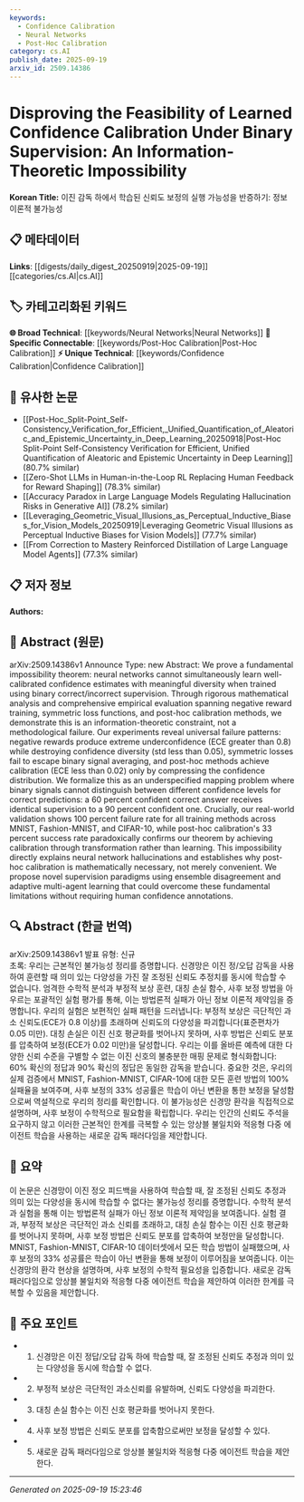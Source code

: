 ```yaml
---
keywords:
  - Confidence Calibration
  - Neural Networks
  - Post-Hoc Calibration
category: cs.AI
publish_date: 2025-09-19
arxiv_id: 2509.14386
---
```


<!-- KEYWORD_LINKING_METADATA:
{
  "processed_timestamp": "2025-09-22 21:47:47.405245",
  "vocabulary_version": "1.0",
  "selected_keywords": [
    "Confidence Calibration",
    "Neural Networks",
    "Post-Hoc Calibration"
  ],
  "rejected_keywords": [
    "Binary Supervision",
    "Information-Theoretic Constraint"
  ],
  "similarity_scores": {
    "Confidence Calibration": 0.8,
    "Neural Networks": 0.85,
    "Post-Hoc Calibration": 0.77
  },
  "extraction_method": "AI_prompt_based",
  "budget_applied": true
}
-->


# Disproving the Feasibility of Learned Confidence Calibration Under Binary Supervision: An Information-Theoretic Impossibility

**Korean Title:** 이진 감독 하에서 학습된 신뢰도 보정의 실행 가능성을 반증하기: 정보 이론적 불가능성

## 📋 메타데이터

**Links**: [[digests/daily_digest_20250919|2025-09-19]]   [[categories/cs.AI|cs.AI]]

## 🏷️ 카테고리화된 키워드
**🌐 Broad Technical**: [[keywords/Neural Networks|Neural Networks]]
**🔗 Specific Connectable**: [[keywords/Post-Hoc Calibration|Post-Hoc Calibration]]
**⚡ Unique Technical**: [[keywords/Confidence Calibration|Confidence Calibration]]

## 🔗 유사한 논문
- [[Post-Hoc_Split-Point_Self-Consistency_Verification_for_Efficient,_Unified_Quantification_of_Aleatoric_and_Epistemic_Uncertainty_in_Deep_Learning_20250918|Post-Hoc Split-Point Self-Consistency Verification for Efficient, Unified Quantification of Aleatoric and Epistemic Uncertainty in Deep Learning]] (80.7% similar)
- [[Zero-Shot LLMs in Human-in-the-Loop RL Replacing Human Feedback for Reward Shaping]] (78.3% similar)
- [[Accuracy Paradox in Large Language Models Regulating Hallucination Risks in Generative AI]] (78.2% similar)
- [[Leveraging_Geometric_Visual_Illusions_as_Perceptual_Inductive_Biases_for_Vision_Models_20250919|Leveraging Geometric Visual Illusions as Perceptual Inductive Biases for Vision Models]] (77.7% similar)
- [[From Correction to Mastery Reinforced Distillation of Large Language Model Agents]] (77.3% similar)

## 📋 저자 정보

**Authors:** 

## 📄 Abstract (원문)

arXiv:2509.14386v1 Announce Type: new 
Abstract: We prove a fundamental impossibility theorem: neural networks cannot simultaneously learn well-calibrated confidence estimates with meaningful diversity when trained using binary correct/incorrect supervision. Through rigorous mathematical analysis and comprehensive empirical evaluation spanning negative reward training, symmetric loss functions, and post-hoc calibration methods, we demonstrate this is an information-theoretic constraint, not a methodological failure. Our experiments reveal universal failure patterns: negative rewards produce extreme underconfidence (ECE greater than 0.8) while destroying confidence diversity (std less than 0.05), symmetric losses fail to escape binary signal averaging, and post-hoc methods achieve calibration (ECE less than 0.02) only by compressing the confidence distribution. We formalize this as an underspecified mapping problem where binary signals cannot distinguish between different confidence levels for correct predictions: a 60 percent confident correct answer receives identical supervision to a 90 percent confident one. Crucially, our real-world validation shows 100 percent failure rate for all training methods across MNIST, Fashion-MNIST, and CIFAR-10, while post-hoc calibration's 33 percent success rate paradoxically confirms our theorem by achieving calibration through transformation rather than learning. This impossibility directly explains neural network hallucinations and establishes why post-hoc calibration is mathematically necessary, not merely convenient. We propose novel supervision paradigms using ensemble disagreement and adaptive multi-agent learning that could overcome these fundamental limitations without requiring human confidence annotations.

## 🔍 Abstract (한글 번역)

arXiv:2509.14386v1 발표 유형: 신규  
초록: 우리는 근본적인 불가능성 정리를 증명합니다. 신경망은 이진 정/오답 감독을 사용하여 훈련할 때 의미 있는 다양성을 가진 잘 조정된 신뢰도 추정치를 동시에 학습할 수 없습니다. 엄격한 수학적 분석과 부정적 보상 훈련, 대칭 손실 함수, 사후 보정 방법을 아우르는 포괄적인 실험 평가를 통해, 이는 방법론적 실패가 아닌 정보 이론적 제약임을 증명합니다. 우리의 실험은 보편적인 실패 패턴을 드러냅니다: 부정적 보상은 극단적인 과소 신뢰도(ECE가 0.8 이상)를 초래하며 신뢰도의 다양성을 파괴합니다(표준편차가 0.05 미만). 대칭 손실은 이진 신호 평균화를 벗어나지 못하며, 사후 방법은 신뢰도 분포를 압축하여 보정(ECE가 0.02 미만)을 달성합니다. 우리는 이를 올바른 예측에 대한 다양한 신뢰 수준을 구별할 수 없는 이진 신호의 불충분한 매핑 문제로 형식화합니다: 60% 확신의 정답과 90% 확신의 정답은 동일한 감독을 받습니다. 중요한 것은, 우리의 실제 검증에서 MNIST, Fashion-MNIST, CIFAR-10에 대한 모든 훈련 방법의 100% 실패율을 보여주며, 사후 보정의 33% 성공률은 학습이 아닌 변환을 통한 보정을 달성함으로써 역설적으로 우리의 정리를 확인합니다. 이 불가능성은 신경망 환각을 직접적으로 설명하며, 사후 보정이 수학적으로 필요함을 확립합니다. 우리는 인간의 신뢰도 주석을 요구하지 않고 이러한 근본적인 한계를 극복할 수 있는 앙상블 불일치와 적응형 다중 에이전트 학습을 사용하는 새로운 감독 패러다임을 제안합니다.

## 📝 요약

이 논문은 신경망이 이진 정오 피드백을 사용하여 학습할 때, 잘 조정된 신뢰도 추정과 의미 있는 다양성을 동시에 학습할 수 없다는 불가능성 정리를 증명합니다. 수학적 분석과 실험을 통해 이는 방법론적 실패가 아닌 정보 이론적 제약임을 보여줍니다. 실험 결과, 부정적 보상은 극단적인 과소 신뢰를 초래하고, 대칭 손실 함수는 이진 신호 평균화를 벗어나지 못하며, 사후 보정 방법은 신뢰도 분포를 압축하여 보정만을 달성합니다. MNIST, Fashion-MNIST, CIFAR-10 데이터셋에서 모든 학습 방법이 실패했으며, 사후 보정의 33% 성공률은 학습이 아닌 변환을 통해 보정이 이루어짐을 보여줍니다. 이는 신경망의 환각 현상을 설명하며, 사후 보정의 수학적 필요성을 입증합니다. 새로운 감독 패러다임으로 앙상블 불일치와 적응형 다중 에이전트 학습을 제안하여 이러한 한계를 극복할 수 있음을 제안합니다.

## 🎯 주요 포인트

- 1. 신경망은 이진 정답/오답 감독 하에 학습할 때, 잘 조정된 신뢰도 추정과 의미 있는 다양성을 동시에 학습할 수 없다.

- 2. 부정적 보상은 극단적인 과소신뢰를 유발하며, 신뢰도 다양성을 파괴한다.

- 3. 대칭 손실 함수는 이진 신호 평균화를 벗어나지 못한다.

- 4. 사후 보정 방법은 신뢰도 분포를 압축함으로써만 보정을 달성할 수 있다.

- 5. 새로운 감독 패러다임으로 앙상블 불일치와 적응형 다중 에이전트 학습을 제안한다.

---

*Generated on 2025-09-19 15:23:46*